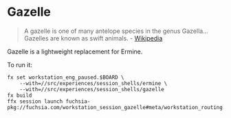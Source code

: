# Gazelle

> A gazelle is one of many antelope species in the genus Gazella... Gazelles are
> known as swift animals. - [Wikipedia][wiki-gazelle]

Gazelle is a lightweight replacement for Ermine.

To run it:

    fx set workstation_eng_paused.$BOARD \
        --with=//src/experiences/session_shells/ermine \
        --with=//src/experiences/session_shells/gazelle
    fx build
    ffx session launch fuchsia-pkg://fuchsia.com/workstation_session_gazelle#meta/workstation_routing.cm

[wiki-gazelle]: https://en.wikipedia.org/wiki/Gazelle
